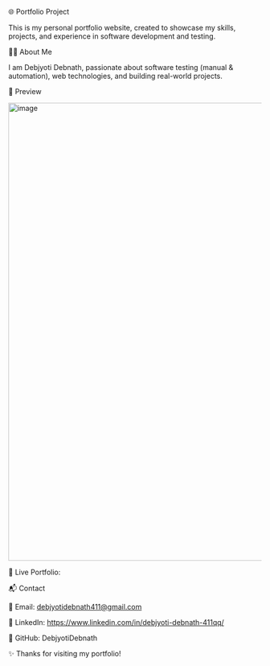 🌐 Portfolio Project

This is my personal portfolio website, created to showcase my skills, projects, and experience in software development and testing.

👨‍💻 About Me

I am Debjyoti Debnath, passionate about software testing (manual & automation), web technologies, and building real-world projects.

📸 Preview

<img width="1898" height="911" alt="image" src="https://github.com/user-attachments/assets/59d5eebd-8787-4f7e-81ac-272fbb904e80" />

🔗 Live Portfolio: 

 📬 Contact

📧 Email: debjyotidebnath411@gmail.com

💼 LinkedIn: https://www.linkedin.com/in/debjyoti-debnath-411qq/

🐙 GitHub: DebjyotiDebnath

✨ Thanks for visiting my portfolio!

